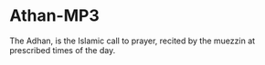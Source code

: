 Athan-MP3
=========

The Adhan, is the Islamic call to prayer, recited by the muezzin at prescribed times of the day. 